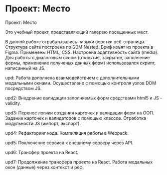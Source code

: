 # Проект: Место

Проект: Место

Это учебный проект, представляющий галерею посещенных мест.

В данной работе отрабатывались навыки верстки веб-страницы. Структура сайта построена по БЭМ Nested. Бриф изъят из проекта в Figma. Применены HTML, CSS. Настроена адаптивность сайта (media).
Для работы с диалоговым окном (открытие, закрытие, заполнение формы, применение полученых данных форм) использовался скрипт, написанный на JS.

upd: Работа дополнена взаимодействием с дополнительными модальными окнами. Осуществлено с помощью контроля узлов DOM посредством JS.

upd2: Внедрение валидации заполняемых форм средствами html5 и JS - validity.

upd3: Перенос логики создания карточек и валидации форм на ООП. Задание карточек и валидаторов с помощью классов. Отработка модульности JS (импорт, экспорт).

upd4: Рефакторинг кода. Компиляция работы в Webpack.

upd5: Поключение сервиса к внешнему серверу через API.

upd6: Трансфер проекта на React.

upd7: Продолжение трансфера проекта на React. Работа модальных окон (данные) через контекст и реф.
